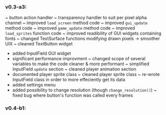 ### v0.3-a3:
~ button action handler
~ transparency handler to suit per pixel alpha channel
~ improved `load_screen` method code
~ improved `gui_update` method code
~ improved `game_update` method code
~ improved `load_sprites` function code
~ improved readibility of GUI widgets containing fonts
~ changed TextSurface functions modifying drawn pixels -> smoother UIX
~ cleaned TextButton widget
+ added InputField GUI widget
+ significant performance improvment
~ changed scope of several variables to make the code cleaner & more performant
~ simplified InputField `update` section
~ cleaned player animation section
+ documented player sprite class
~ cleaned player sprite class
~ re-wrote InputField class in order to more effeciently get its data
+ added settings menu
+ added possibility to change resolution (though `change_resolution()`)
~ fixed bug where button's function was called every frames

### v0.4-b1:

